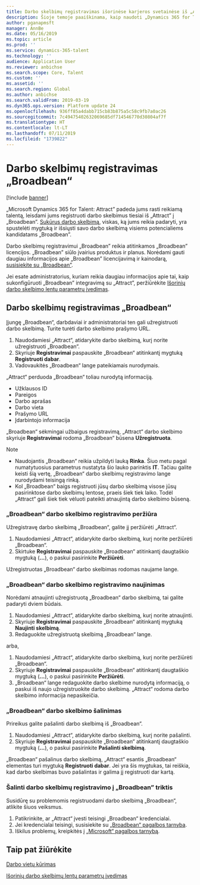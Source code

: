 ```yaml
---
title: Darbo skelbimų registravimas išorinėse karjeros svetainėse iš „Attract“
description: Šioje temoje paaiškinama, kaip naudoti „Dynamics 365 for Talent - Attract“ darbo skelbimams išorinėse įdarbinimo svetainėse registruoti
author: pganapmsft
manager: AnnBe
ms.date: 05/16/2019
ms.topic: article
ms.prod: ''
ms.service: dynamics-365-talent
ms.technology: ''
audience: Application User
ms.reviewer: anbichse
ms.search.scope: Core, Talent
ms.custom: ''
ms.assetid: ''
ms.search.region: Global
ms.author: anbichse
ms.search.validFrom: 2019-03-19
ms.dyn365.ops.version: Platform update 24
ms.openlocfilehash: 936ff85a4dabb715cb83b875a5c58c9fb7a0ac26
ms.sourcegitcommit: 7c49475402632069685df714546770d30804af7f
ms.translationtype: HT
ms.contentlocale: lt-LT
ms.lasthandoff: 07/11/2019
ms.locfileid: "1739822"
---
```

# <a name="post-jobs-to-broadbean"></a>Darbo skelbimų registravimas „Broadbean“

[!include [banner](../includes/banner.md)]

„Microsoft Dynamics 365 for Talent: Attract” padeda jums rasti reikiamą talentą, leisdami jums registruoti darbo skelbimus tiesiai iš „Attract” į „Broadbean”. [Sukūrus darbo skelbimą](./creating-jobs-attract.md), viskas, ką jums reikia padaryti, yra spustelėti mygtuką ir išsiųsti savo darbo skelbimą visiems potencialiems kandidatams „Broadbean”.

Darbo skelbimų registravimui „Broadbean” reikia atitinkamos „Broadbean” licencijos. „Broadbean” siūlo įvairius produktus ir planus. Norėdami gauti daugiau informacijos apie „Broadbean” licencijavimą ir kainodarą, [susisiekite su „Broadbean”](https://www.broadbean.com/contact-us/).

Jei esate administratorius, kuriam reikia daugiau informacijos apie tai, kaip sukonfigūruoti „Broadbean” integravimą su „Attract”, peržiūrėkite [Išorinių darbo skelbimo lentų parametrų įvedimas](./attract-admin-job-board-settings.md).

## <a name="post-jobs-to-broadbean"></a>Darbo skelbimų registravimas „Broadbean“

Įjungę „Broadbean“, darbdaviai ir administratoriai ten gali užregistruoti darbo skelbimą. Turite turėti darbo skelbimo prašymo URL.

1. Naudodamiesi „Attract“, atidarykite darbo skelbimą, kurį norite užregistruoti „Broadbean“.
2. Skyriuje **Registravimai** paspauskite „Broadbean“ atitinkantį mygtuką **Registruoti dabar**.
3. Vadovaukitės „Broadbean“ lange pateikiamais nurodymais.

„Attract“ perduoda „Broadbean“ toliau nurodytą informaciją.

- Užklausos ID
- Pareigos
- Darbo aprašas
- Darbo vieta
- Prašymo URL
- Įdarbintojo informacija

„Broadbean“ sėkmingai užbaigus registravimą, „Attract“ darbo skelbimo skyriuje **Registravimai** rodoma „Broadbean“ būsena **Užregistruota**.

> [!NOTE]
> - Naudojantis „Broadbean“ reikia užpildyti lauką **Rinka**. Šiuo metu pagal numatytuosius parametrus nustatyta šio lauko parinktis **IT**. Tačiau galite keisti šią vertę, „Broadbean“ darbo skelbimų registravimo lange nurodydami teisingą rinką.
> - Kol „Broadbean“ baigs registruoti jūsų darbo skelbimą visose jūsų pasirinktose darbo skelbimų lentose, praeis šiek tiek laiko. Todėl „Attract“ gali šiek tiek vėluoti pateikti atnaujintą darbo skelbimo būseną.

### <a name="view-a-broadbean-job-posting"></a>„Broadbean“ darbo skelbimo registravimo peržiūra

Užregistravę darbo skelbimą „Broadbean“, galite jį peržiūrėti „Attract“.

1. Naudodamiesi „Attract“, atidarykite darbo skelbimą, kurį norite peržiūrėti „Broadbean“.
2. Skirtuke **Registravimai** paspauskite „Broadbean“ atitinkantį daugtaškio mygtuką (**...**), o paskui pasirinkite **Peržiūrėti**.

Užregistruotas „Broadbean“ darbo skelbimas rodomas naujame lange.

### <a name="update-a-broadbean-job-posting"></a>„Broadbean“ darbo skelbimo registravimo naujinimas

Norėdami atnaujinti užregistruotą „Broadbean“ darbo skelbimą, tai galite padaryti dviem būdais.

1. Naudodamiesi „Attract“, atidarykite darbo skelbimą, kurį norite atnaujinti.
2. Skyriuje **Registravimai** paspauskite „Broadbean“ atitinkantį mygtuką **Naujinti skelbimą**.
3. Redaguokite užregistruotą skelbimą „Broadbean“ lange.

arba,

1. Naudodamiesi „Attract“, atidarykite darbo skelbimą, kurį norite peržiūrėti „Broadbean“.
2. Skyriuje **Registravimai** paspauskite „Broadbean“ atitinkantį daugtaškio mygtuką (**...**), o paskui pasirinkite **Peržiūrėti**.
3. „Broadbean“ lange redaguokite darbo skelbime nurodytą informaciją, o paskui iš naujo užregistruokite darbo skelbimą. „Attract“ rodoma darbo skelbimo informacija nepasikeičia.

### <a name="remove-a-broadbean-job-posting"></a>„Broadbean“ darbo skelbimo šalinimas

Prireikus galite pašalinti darbo skelbimą iš „Broadbean“.

1. Naudodamiesi „Attract“, atidarykite darbo skelbimą, kurį norite pašalinti.
2. Skyriuje **Registravimai** paspauskite „Broadbean“ atitinkantį daugtaškio mygtuką (**...**), o paskui pasirinkite **Pašalinti skelbimą**.

„Broadbean“ pašalinus darbo skelbimą, „Attract“ esantis „Broadbean“ elementas turi mygtuką **Registruoti dabar**. Jei yra šis mygtukas, tai reiškia, kad darbo skelbimas buvo pašalintas ir galima jį registruoti dar kartą.

### <a name="troubleshoot-job-posting-to-broadbean"></a>Šalinti darbo skelbimų registravimo į „Broadbean” triktis

Susidūrę su problemomis registruodami darbo skelbimą „Broadbean“, atlikite šiuos veiksmus.

1. Patikrinkite, ar „Attract“ įvesti teisingi „Broadbean“ kredencialai.
2. Jei kredencialai teisingi, susisiekite su [„Broadbean“ pagalbos tarnyba](https://www.broadbean.com/resources/support/).
3. Iškilus problemų, kreipkitės į [„Microsoft“ pagalbos tarnybą](./talent-support.md).

## <a name="see-also"></a>Taip pat žiūrėkite

[Darbo vietų kūrimas](./creating-jobs-attract.md)

[Išorinių darbo skelbimų lentų parametrų įvedimas](./attract-admin-job-board-settings.md)
